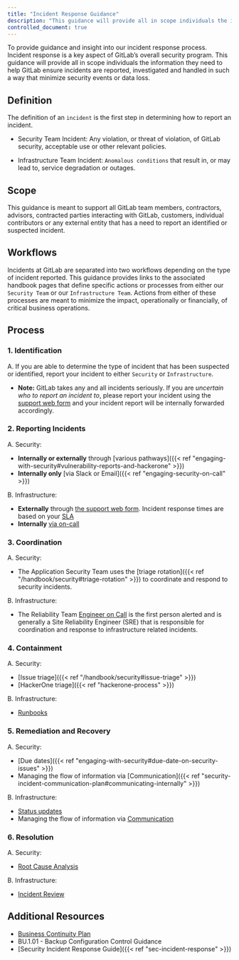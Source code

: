 ```yaml
---
title: "Incident Response Guidance"
description: "This guidance will provide all in scope individuals the information they need to help GitLab ensure incidents are reported, investigated and handled."
controlled_document: true
---
```


To provide guidance and insight into our incident response process. Incident response is a key aspect of GitLab’s overall security program. This guidance will provide all in scope individuals the information they need to help GitLab ensure incidents are reported, investigated and handled in such a way that minimize security events or data loss.

## Definition

The definition of an `incident` is the first step in determining how to report an incident.

- Security Team Incident: Any violation, or threat of violation, of GitLab security, acceptable use or other relevant policies.

- Infrastructure Team Incident: `Anomalous conditions` that result in, or may lead to, service degradation or outages.

## Scope

This guidance is meant to support all GitLab team members, contractors, advisors, contracted parties interacting with GitLab, customers, individual contributors or any external entity that has a need to report an identified or suspected incident.

## Workflows

Incidents at GitLab are separated into two workflows depending on the type of incident reported. This guidance provides links to the associated handbook pages that define specific actions or processes from either our `Security Team` or our `Infrastructure Team`. Actions from either of these processes are meant to minimize the impact, operationally or financially, of critical business operations.

## Process

### 1. Identification

A. If you are able to determine the type of incident that has been suspected or identified, report your incident to either `Security` or `Infrastructure`.

- **Note:** GitLab takes any and all incidents seriously. If you are *uncertain who to report an incident to*, please report your incident using the [support web form](https://support.gitlab.com/hc/en-us) and your incident report will be internally forwarded accordingly.

### 2. Reporting Incidents

A. Security:

- **Internally or externally** through [various pathways]({{< ref "engaging-with-security#vulnerability-reports-and-hackerone" >}})
- **Internally only** [via Slack or Email]({{< ref "engaging-security-on-call" >}})

B. Infrastructure:

- **Externally** through [the support web form](https://support.gitlab.com/hc/en-us). Incident response times are based on your [SLA](https://about.gitlab.com/support/#priority-support)
- **Internally** [via on-call](/handbook/on-call/)

### 3. Coordination

A. Security:

- The Application Security Team uses the [triage rotation]({{< ref "/handbook/security#triage-rotation" >}}) to coordinate and respond to security incidents.

B. Infrastructure:

- The Reliability Team [Engineer on Call](/handbook/engineering/infrastructure/incident-management/#roles-and-responsibilities) is the first person alerted and is generally a Site Reliability Engineer (SRE) that is responsible for coordination and response to infrastructure related incidents.

### 4. Containment

A. Security:

- [Issue triage]({{< ref "/handbook/security#issue-triage" >}})
- [HackerOne triage]({{< ref "hackerone-process" >}})

B. Infrastructure:

- [Runbooks](/handbook/engineering/infrastructure/incident-management/#runbooks)

### 5. Remediation and Recovery

A. Security:

- [Due dates]({{< ref "engaging-with-security#due-date-on-security-issues" >}})
- Managing the flow of information via [Communication]({{< ref "security-incident-communication-plan#communicating-internally" >}})

B. Infrastructure:

- [Status updates](/handbook/engineering/infrastructure/incident-management/#status)
- Managing the flow of information via [Communication](/handbook/engineering/infrastructure/incident-management/#communication)

### 6. Resolution

A. Security:

- [Root Cause Analysis](/handbook/engineering/root-cause-analysis/)

B. Infrastructure:

- [Incident Review](/handbook/engineering/infrastructure/incident-review/)

## Additional Resources

- [Business Continuity Plan](/https://about.gitlab.comhandbook/business-technology/gitlab-business-continuity-plan/)
- BU.1.01 - Backup Configuration Control Guidance
- [Security Incident Response Guide]({{< ref "sec-incident-response" >}})
